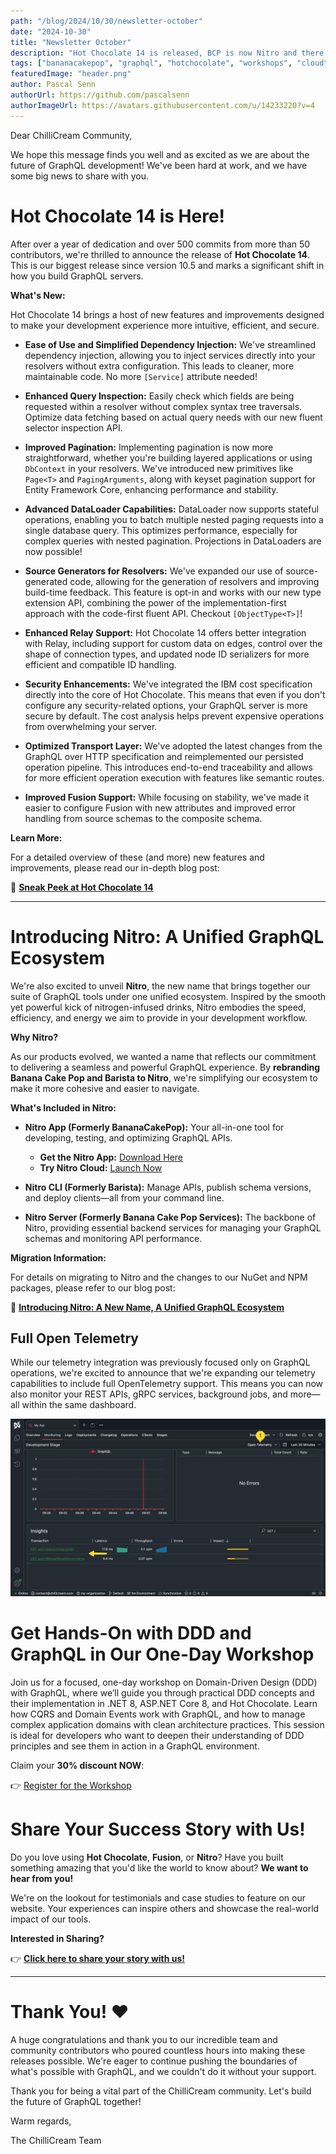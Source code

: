 ```yaml
---
path: "/blog/2024/10/30/newsletter-october"
date: "2024-10-30"
title: "Newsletter October"
description: "Hot Chocolate 14 is released, BCP is now Nitro and there is a new DDD Workshop"
tags: ["bananacakepop", "graphql", "hotchocolate", "workshops", "cloud", "release"]
featuredImage: "header.png"
author: Pascal Senn
authorUrl: https://github.com/pascalsenn
authorImageUrl: https://avatars.githubusercontent.com/u/14233220?v=4
---
```


Dear ChilliCream Community,

We hope this message finds you well and as excited as we are about the future of GraphQL development! We've been hard at work, and we have some big news to share with you.

# Hot Chocolate 14 is Here!

After over a year of dedication and over 500 commits from more than 50 contributors, we're thrilled to announce the release of **Hot Chocolate 14**. This is our biggest release since version 10.5 and marks a significant shift in how you build GraphQL servers.

**What's New:**

Hot Chocolate 14 brings a host of new features and improvements designed to make your development experience more intuitive, efficient, and secure.

- **Ease of Use and Simplified Dependency Injection:** We've streamlined dependency injection, allowing you to inject services directly into your resolvers without extra configuration. This leads to cleaner, more maintainable code. No more `[Service]` attribute needed!

- **Enhanced Query Inspection:** Easily check which fields are being requested within a resolver without complex syntax tree traversals. Optimize data fetching based on actual query needs with our new fluent selector inspection API.

- **Improved Pagination:** Implementing pagination is now more straightforward, whether you're building layered applications or using `DbContext` in your resolvers. We've introduced new primitives like `Page<T>` and `PagingArguments`, along with keyset pagination support for Entity Framework Core, enhancing performance and stability.

- **Advanced DataLoader Capabilities:** DataLoader now supports stateful operations, enabling you to batch multiple nested paging requests into a single database query. This optimizes performance, especially for complex queries with nested pagination. Projections in DataLoaders are now possible!

- **Source Generators for Resolvers:** We've expanded our use of source-generated code, allowing for the generation of resolvers and improving build-time feedback. This feature is opt-in and works with our new type extension API, combining the power of the implementation-first approach with the code-first fluent API. Checkout `[ObjectType<T>]`!

- **Enhanced Relay Support:** Hot Chocolate 14 offers better integration with Relay, including support for custom data on edges, control over the shape of connection types, and updated node ID serializers for more efficient and compatible ID handling.

- **Security Enhancements:** We've integrated the IBM cost specification directly into the core of Hot Chocolate. This means that even if you don't configure any security-related options, your GraphQL server is more secure by default. The cost analysis helps prevent expensive operations from overwhelming your server.

- **Optimized Transport Layer:** We've adopted the latest changes from the GraphQL over HTTP specification and reimplemented our persisted operation pipeline. This introduces end-to-end traceability and allows for more efficient operation execution with features like semantic routes.

- **Improved Fusion Support:** While focusing on stability, we've made it easier to configure Fusion with new attributes and improved error handling from source schemas to the composite schema.

**Learn More:**

For a detailed overview of these (and more) new features and improvements, please read our in-depth blog post:

🔗 **[Sneak Peek at Hot Chocolate 14](https://chillicream.com/blog/2024/08/30/hot-chocolate-14)**

---

# Introducing Nitro: A Unified GraphQL Ecosystem

We're also excited to unveil **Nitro**, the new name that brings together our suite of GraphQL tools under one unified ecosystem. Inspired by the smooth yet powerful kick of nitrogen-infused drinks, Nitro embodies the speed, efficiency, and energy we aim to provide in your development workflow.

**Why Nitro?**

As our products evolved, we wanted a name that reflects our commitment to delivering a seamless and powerful GraphQL experience. By **rebranding Banana Cake Pop and Barista to Nitro**, we're simplifying our ecosystem to make it more cohesive and easier to navigate.

**What's Included in Nitro:**

- **Nitro App (Formerly BananaCakePop):** Your all-in-one tool for developing, testing, and optimizing GraphQL APIs.

  - **Get the Nitro App:** [Download Here](https://get-nitro.chillicream.com)
  - **Try Nitro Cloud:** [Launch Now](https://nitro.chillicream.com)

- **Nitro CLI (Formerly Barista):** Manage APIs, publish schema versions, and deploy clients—all from your command line.

- **Nitro Server (Formerly Banana Cake Pop Services):** The backbone of Nitro, providing essential backend services for managing your GraphQL schemas and monitoring API performance.

**Migration Information:**

For details on migrating to Nitro and the changes to our NuGet and NPM packages, please refer to our blog post:

🔗 **[Introducing Nitro: A New Name, A Unified GraphQL Ecosystem](https://chillicream.com/blog/2024/10/07/introducing-nitro)**

## Full Open Telemetry

While our telemetry integration was previously focused only on GraphQL operations, we're excited to announce that we're expanding our telemetry capabilities to include full OpenTelemetry support. This means you can now also monitor your REST APIs, gRPC services, background jobs, and more—all within the same dashboard.

![image](./img1.png)

# Get Hands-On with DDD and GraphQL in Our One-Day Workshop  

Join us for a focused, one-day workshop on Domain-Driven Design (DDD) with GraphQL, where we’ll guide you through practical DDD concepts and their implementation in .NET 8, ASP.NET Core 8, and Hot Chocolate. Learn how CQRS and Domain Events work with GraphQL, and how to manage complex application domains with clean architecture practices. This session is ideal for developers who want to deepen their understanding of DDD principles and see them in action in a GraphQL environment.

Claim your **30% discount NOW**:

👉 [Register for the Workshop](https://www.eventbrite.com/e/enterprise-graphql-with-ddd-cqrs-and-clean-architecture-tickets-1057250156679)

# Share Your Success Story with Us!

Do you love using **Hot Chocolate**, **Fusion**, or **Nitro**? Have you built something amazing that you'd like the world to know about? **We want to hear from you!**

We're on the lookout for testimonials and case studies to feature on our website. Your experiences can inspire others and showcase the real-world impact of our tools.

**Interested in Sharing?**

👉 **[Click here to share your story with us!](https://tally.so/r/3j7R4E)**

---
 
# Thank You! ❤️

A huge congratulations and thank you to our incredible team and community contributors who poured countless hours into making these releases possible. We're eager to continue pushing the boundaries of what's possible with GraphQL, and we couldn't do it without your support.

Thank you for being a vital part of the ChilliCream community. Let's build the future of GraphQL together!

Warm regards,

The ChilliCream Team
